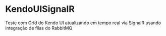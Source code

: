 # KendoUISignalR
Teste com Grid do Kendo UI atualizando em tempo real via SignalR usando integração de filas do RabbitMQ
